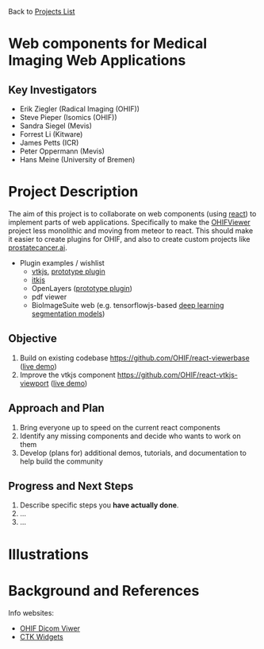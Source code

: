 Back to [Projects List](../../README.md#ProjectsList)

# Web components for Medical Imaging Web Applications

## Key Investigators

- Erik Ziegler (Radical Imaging (OHIF))
- Steve Pieper (Isomics (OHIF))
- Sandra Siegel (Mevis)
- Forrest Li (Kitware)
- James Petts (ICR)
- Peter Oppermann (Mevis)
- Hans Meine (University of Bremen)

# Project Description

The aim of this project is to collaborate on web components (using [react](https://reactjs.org)) to implement parts of web applications.
Specifically to make the [OHIFViewer](https://github.com/OHIF/Viewers) project less monolithic and moving from meteor to react.  This should make it easier to
create plugins for OHIF, and also to create custom projects like [prostatecancer.ai](http://prostatecancer.ai).

- Plugin examples / wishlist
  - [vtkjs](https://kitware.github.io/vtk-js/index.html), [prototype plugin](https://github.com/OHIF/VTKPlugin)
  - [itkjs](http://insightsoftwareconsortium.github.io/itk-js/)
  - OpenLayers ([prototype plugin](https://github.com/OHIF/OpenLayersPlugin))
  - pdf viewer
  - BioImageSuite web (e.g. tensorflowjs-based [deep learning segmentation models](https://bioimagesuiteweb.github.io/unstableapp/tfjsexample.html))

## Objective
1. Build on existing codebase https://github.com/OHIF/react-viewerbase ([live demo](https://react.ohif.org))
1. Improve the vtkjs component https://github.com/OHIF/react-vtkjs-viewport ([live demo](https://react-vtkjs-viewport.netlify.com/))


## Approach and Plan

1. Bring everyone up to speed on the current react components
1. Identify any missing components and decide who wants to work on them
1. Develop (plans for) additional demos, tutorials, and documentation to help build the community

## Progress and Next Steps

1. Describe specific steps you **have actually done**.
1. ...
1. ...

# Illustrations

<!-- Add pictures and links to videos that demonstrate what has been accomplished.
![Description of picture](Example2.jpg)
![Some more images](Example2.jpg)
-->

# Background and References

Info websites:

- [OHIF Dicom Viwer](https://docs.ohif.org/)
- [CTK Widgets](http://www.commontk.org/index.php/Documentation/ImageGallery)
